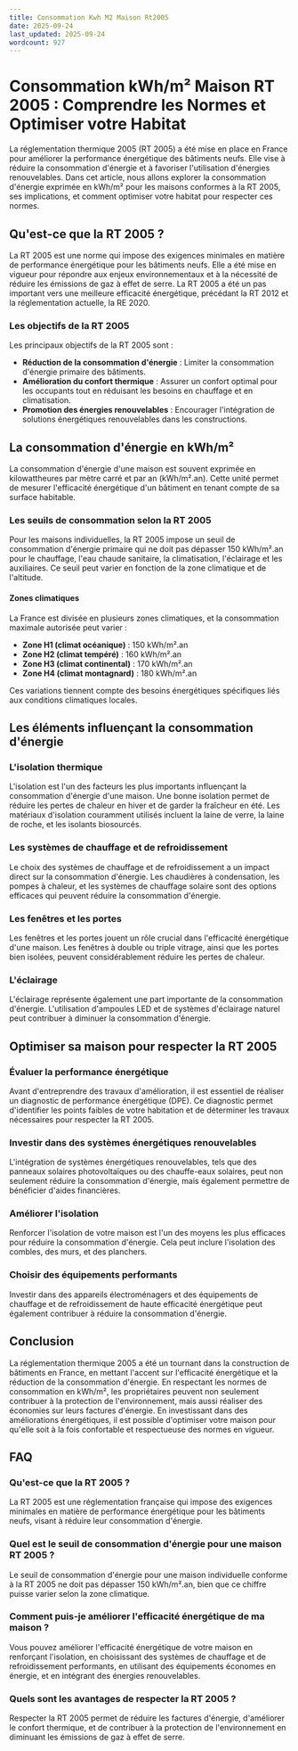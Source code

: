```yaml
---
title: Consommation Kwh M2 Maison Rt2005
date: 2025-09-24
last_updated: 2025-09-24
wordcount: 927
---
```


# Consommation kWh/m² Maison RT 2005 : Comprendre les Normes et Optimiser votre Habitat

La réglementation thermique 2005 (RT 2005) a été mise en place en France pour améliorer la performance énergétique des bâtiments neufs. Elle vise à réduire la consommation d'énergie et à favoriser l'utilisation d'énergies renouvelables. Dans cet article, nous allons explorer la consommation d'énergie exprimée en kWh/m² pour les maisons conformes à la RT 2005, ses implications, et comment optimiser votre habitat pour respecter ces normes.

## Qu'est-ce que la RT 2005 ?

La RT 2005 est une norme qui impose des exigences minimales en matière de performance énergétique pour les bâtiments neufs. Elle a été mise en vigueur pour répondre aux enjeux environnementaux et à la nécessité de réduire les émissions de gaz à effet de serre. La RT 2005 a été un pas important vers une meilleure efficacité énergétique, précédant la RT 2012 et la réglementation actuelle, la RE 2020.

### Les objectifs de la RT 2005

Les principaux objectifs de la RT 2005 sont :

- **Réduction de la consommation d'énergie** : Limiter la consommation d'énergie primaire des bâtiments.
- **Amélioration du confort thermique** : Assurer un confort optimal pour les occupants tout en réduisant les besoins en chauffage et en climatisation.
- **Promotion des énergies renouvelables** : Encourager l'intégration de solutions énergétiques renouvelables dans les constructions.

## La consommation d'énergie en kWh/m²

La consommation d'énergie d'une maison est souvent exprimée en kilowattheures par mètre carré et par an (kWh/m².an). Cette unité permet de mesurer l'efficacité énergétique d'un bâtiment en tenant compte de sa surface habitable.

### Les seuils de consommation selon la RT 2005

Pour les maisons individuelles, la RT 2005 impose un seuil de consommation d'énergie primaire qui ne doit pas dépasser 150 kWh/m².an pour le chauffage, l'eau chaude sanitaire, la climatisation, l'éclairage et les auxiliaires. Ce seuil peut varier en fonction de la zone climatique et de l'altitude.

#### Zones climatiques

La France est divisée en plusieurs zones climatiques, et la consommation maximale autorisée peut varier :

- **Zone H1 (climat océanique)** : 150 kWh/m².an
- **Zone H2 (climat tempéré)** : 160 kWh/m².an
- **Zone H3 (climat continental)** : 170 kWh/m².an
- **Zone H4 (climat montagnard)** : 180 kWh/m².an

Ces variations tiennent compte des besoins énergétiques spécifiques liés aux conditions climatiques locales.

## Les éléments influençant la consommation d'énergie

### L'isolation thermique

L'isolation est l'un des facteurs les plus importants influençant la consommation d'énergie d'une maison. Une bonne isolation permet de réduire les pertes de chaleur en hiver et de garder la fraîcheur en été. Les matériaux d'isolation couramment utilisés incluent la laine de verre, la laine de roche, et les isolants biosourcés.

### Les systèmes de chauffage et de refroidissement

Le choix des systèmes de chauffage et de refroidissement a un impact direct sur la consommation d'énergie. Les chaudières à condensation, les pompes à chaleur, et les systèmes de chauffage solaire sont des options efficaces qui peuvent réduire la consommation d'énergie.

### Les fenêtres et les portes

Les fenêtres et les portes jouent un rôle crucial dans l'efficacité énergétique d'une maison. Les fenêtres à double ou triple vitrage, ainsi que les portes bien isolées, peuvent considérablement réduire les pertes de chaleur.

### L'éclairage

L'éclairage représente également une part importante de la consommation d'énergie. L'utilisation d'ampoules LED et de systèmes d'éclairage naturel peut contribuer à diminuer la consommation d'énergie.

## Optimiser sa maison pour respecter la RT 2005

### Évaluer la performance énergétique

Avant d'entreprendre des travaux d'amélioration, il est essentiel de réaliser un diagnostic de performance énergétique (DPE). Ce diagnostic permet d'identifier les points faibles de votre habitation et de déterminer les travaux nécessaires pour respecter la RT 2005.

### Investir dans des systèmes énergétiques renouvelables

L'intégration de systèmes énergétiques renouvelables, tels que des panneaux solaires photovoltaïques ou des chauffe-eaux solaires, peut non seulement réduire la consommation d'énergie, mais également permettre de bénéficier d'aides financières.

### Améliorer l'isolation

Renforcer l'isolation de votre maison est l'un des moyens les plus efficaces pour réduire la consommation d'énergie. Cela peut inclure l'isolation des combles, des murs, et des planchers.

### Choisir des équipements performants

Investir dans des appareils électroménagers et des équipements de chauffage et de refroidissement de haute efficacité énergétique peut également contribuer à réduire la consommation d'énergie.

## Conclusion

La réglementation thermique 2005 a été un tournant dans la construction de bâtiments en France, en mettant l'accent sur l'efficacité énergétique et la réduction de la consommation d'énergie. En respectant les normes de consommation en kWh/m², les propriétaires peuvent non seulement contribuer à la protection de l'environnement, mais aussi réaliser des économies sur leurs factures d'énergie. En investissant dans des améliorations énergétiques, il est possible d'optimiser votre maison pour qu'elle soit à la fois confortable et respectueuse des normes en vigueur.

## FAQ

### Qu'est-ce que la RT 2005 ?

La RT 2005 est une réglementation française qui impose des exigences minimales en matière de performance énergétique pour les bâtiments neufs, visant à réduire leur consommation d'énergie.

### Quel est le seuil de consommation d'énergie pour une maison RT 2005 ?

Le seuil de consommation d'énergie pour une maison individuelle conforme à la RT 2005 ne doit pas dépasser 150 kWh/m².an, bien que ce chiffre puisse varier selon la zone climatique.

### Comment puis-je améliorer l'efficacité énergétique de ma maison ?

Vous pouvez améliorer l'efficacité énergétique de votre maison en renforçant l'isolation, en choisissant des systèmes de chauffage et de refroidissement performants, en utilisant des équipements économes en énergie, et en intégrant des énergies renouvelables.

### Quels sont les avantages de respecter la RT 2005 ?

Respecter la RT 2005 permet de réduire les factures d'énergie, d'améliorer le confort thermique, et de contribuer à la protection de l'environnement en diminuant les émissions de gaz à effet de serre.